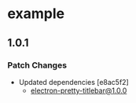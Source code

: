 # example

## 1.0.1

### Patch Changes

- Updated dependencies [e8ac5f2]
  - electron-pretty-titlebar@1.0.0
